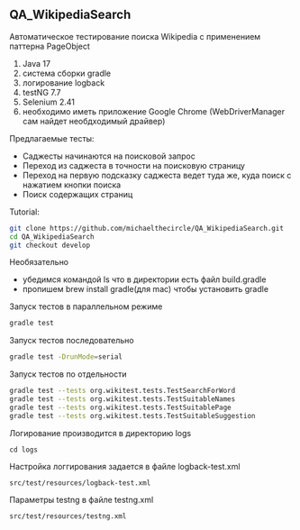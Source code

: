 ## QA_WikipediaSearch
Автоматическое тестирование поиска Wikipedia с применением паттерна PageObject

1) Java 17 
2) система сборки gradle 
3) логирование logback
4) testNG 7.7
5) Selenium 2.41
6) необходимо иметь приложение Google Chrome (WebDriverManager сам найдет необдходимый драйвер)

  Предлагаемые тесты:
* Саджесты начинаются на поисковой запрос
* Переход из саджеста в точности на поисковую страницу
* Переход на первую подсказку саджеста ведет туда же, куда поиск с нажатием кнопки поиска 
* Поиск содержащих страниц

Tutorial:
```sh
git clone https://github.com/michaelthecircle/QA_WikipediaSearch.git
cd QA_WikipediaSearch
git checkout develop
```
Необязательно
- убедимся командой ls что в директории есть файл build.gradle
- пропишем brew install gradle(для mac) чтобы установить gradle

Запуск тестов в параллельном режиме
```sh
gradle test
```
Запуск тестов последовательно
```sh
gradle test -DrunMode=serial
```
Запуск тестов по отдельности
```sh
gradle test --tests org.wikitest.tests.TestSearchForWord
gradle test --tests org.wikitest.tests.TestSuitableNames
gradle test --tests org.wikitest.tests.TestSuitablePage
gradle test --tests org.wikitest.tests.TestSuitableSuggestion
```
Логирование производится в директорию logs
```
cd logs
```
Настройка логгирования задается в файле logback-test.xml
```
src/test/resources/logback-test.xml
```
Параметры testng в файле testng.xml
```
src/test/resources/testng.xml
```




